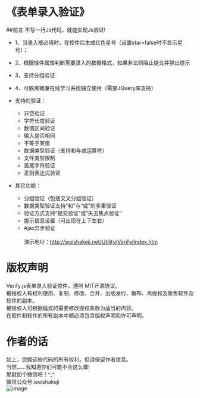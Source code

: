 ﻿
# 《表单录入验证》

##前言
不写一行Js代码，就能实现Js验证!

   - 1、当录入框必填时，在控件后生成红色星号（设置star=false时不显示星号）；<br/>
   - 2、根据控件属性判断需要录入的数据格式，如果非法则阻止提交并弹出提示<br/>
   - 3、支持分组验证<br/>
   - 4、可脱离微厦在线学习系统独立使用（需要JQuery库支持）<br/>

- 支持的验证：
   - 非空验证
   - 字符长度验证
   - 数值区间验证
   - 输入是否相同
   - 不等于某值
   - 数据类型验证（支持和与或运算符）
   - 文件类型限制
   - 首尾字符验证
   - 正则表达式验证 
- 其它功能：
   - 分组验证（包括交叉分组验证）
   - 数据类型验证支持“和”与“或”的多重验证
   - 验证方式支持“提交验证”或“失去焦点验证”
   - 提示信息设置（可出现在上下左右）
   - Ajax异步验证
<br/><br/>
演示地址：http://weishakeji.net/Utility/Verify/Index.htm
 
# 版权声明
Verify.js表单录入验证控件，遵照 MIT开源协议。<br/>
被授权人有权利使用、复制、修改、合并、出版发行、散布、再授权及贩售软件及软件的副本。<br/>
被授权人可根据程式的需要修改授权条款为适当的内容。<br/>
在软件和软件的所有副本中都必须包含版权声明和许可声明。<br/>

# 作者的话
如上，您拥这些代码的所有权利，但请保留作者信息。<br/>
当然......我知道你们可能不会这么做!<br/>
那就加个微信吧！^_^<br/>
微信公众号:weishakeji<br/>
![image](https://github.com/weishakeji/Verify_Js/blob/master/Images/qr.png)
